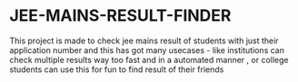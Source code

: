 # JEE-MAINS-RESULT-FINDER
This project is made to check jee mains result of students with just their application number and this has got many usecases - like institutions can check multiple results way too fast and in a automated manner , or college students can use this for fun to find result of their friends
